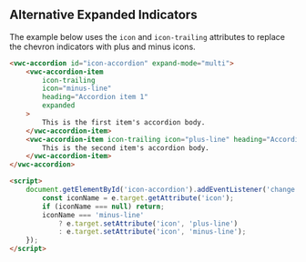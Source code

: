 ## Alternative Expanded Indicators

The example below uses the `icon` and `icon-trailing` attributes to replace the chevron indicators with plus and minus icons.

```html preview 260px
<vwc-accordion id="icon-accordion" expand-mode="multi">
	<vwc-accordion-item
		icon-trailing
		icon="minus-line"
		heading="Accordion item 1"
		expanded
	>
		This is the first item's accordion body.
	</vwc-accordion-item>
	<vwc-accordion-item icon-trailing icon="plus-line" heading="Accordion item 2">
		This is the second item's accordion body.
	</vwc-accordion-item>
</vwc-accordion>

<script>
	document.getElementById('icon-accordion').addEventListener('change', (e) => {
		const iconName = e.target.getAttribute('icon');
		if (iconName === null) return;
		iconName === 'minus-line'
			? e.target.setAttribute('icon', 'plus-line')
			: e.target.setAttribute('icon', 'minus-line');
	});
</script>
```
